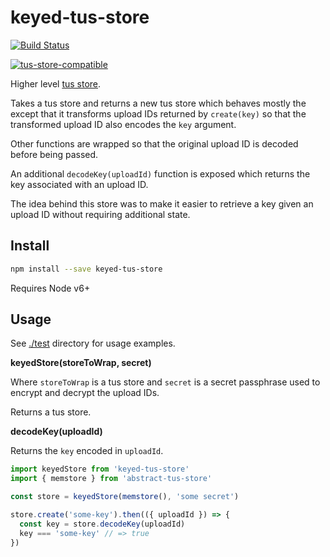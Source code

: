 # keyed-tus-store

[![Build Status](https://travis-ci.org/blockai/keyed-tus-store.svg?branch=master)](https://travis-ci.org/blockai/keyed-tus-store)

[![tus-store-compatible](https://github.com/blockai/abstract-tus-store/raw/master/badge.png)](https://github.com/blockai/abstract-tus-store)

Higher level [tus store](https://github.com/blockai/abstract-tus-store).

Takes a tus store and returns a new tus store which behaves mostly the
except that it transforms upload IDs returned by `create(key)` so that
the transformed upload ID also encodes the `key` argument.

Other functions are wrapped so that the original upload ID is decoded
before being passed.

An additional `decodeKey(uploadId)` function is exposed which returns
the key associated with an upload ID.

The idea behind this store was to make it easier to retrieve a key given
an upload ID without requiring additional state.

## Install

```bash
npm install --save keyed-tus-store
```

Requires Node v6+

## Usage

See [./test](./test) directory for usage examples.

**keyedStore(storeToWrap, secret)**

Where `storeToWrap` is a tus store and `secret` is a secret passphrase
used to encrypt and decrypt the upload IDs.

Returns a tus store.

**decodeKey(uploadId)**

Returns the `key` encoded in `uploadId`.

```javascript
import keyedStore from 'keyed-tus-store'
import { memstore } from 'abstract-tus-store'

const store = keyedStore(memstore(), 'some secret')

store.create('some-key').then(({ uploadId }) => {
  const key = store.decodeKey(uploadId)
  key === 'some-key' // => true
})
```